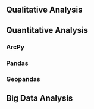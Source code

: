 ## Qualitative Analysis

## Quantitative Analysis

### ArcPy
### Pandas
### Geopandas

## Big Data Analysis
